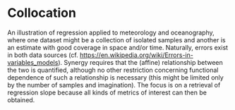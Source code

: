 Collocation
===========

An illustration of regression applied to meteorology and oceanography, where one
dataset might be a collection of isolated samples and another is an estimate with
good coverage in space and/or time.  Naturally, errors exist in both data sources
(cf. https://en.wikipedia.org/wiki/Errors-in-variables_models).  Synergy requires
that the (affine) relationship between the two is quantified, although no other
restriction concerning functional dependence of such a relationship is necessary
(this might be limited only by the number of samples and imagination).  The focus
is on a retrieval of regression slope because all kinds of metrics of interest
can then be obtained. 
